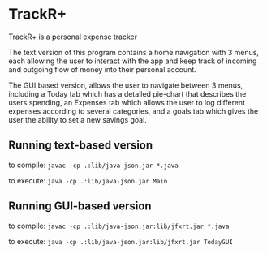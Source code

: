 # TrackR+

TrackR+ is a personal expense tracker

The text version of this program contains a home navigation with 3 menus,
each allowing the user to interact with the app and keep track of incoming and
outgoing flow of money into their personal account.

The GUI based version, allows the user to navigate between 3 menus, including a Today tab which has a detailed pie-chart that describes the users spending, an Expenses tab which allows the user to log different expenses according to several categories, and a goals tab which gives the user the ability to set a new savings goal.

## Running text-based version
to compile:
`javac -cp .:lib/java-json.jar *.java`

to execute:
`java -cp .:lib/java-json.jar Main`

## Running GUI-based version 
to compile: 
`javac -cp .:lib/java-json.jar:lib/jfxrt.jar *.java`

to execute:
`java -cp .:lib/java-json.jar:lib/jfxrt.jar TodayGUI`
